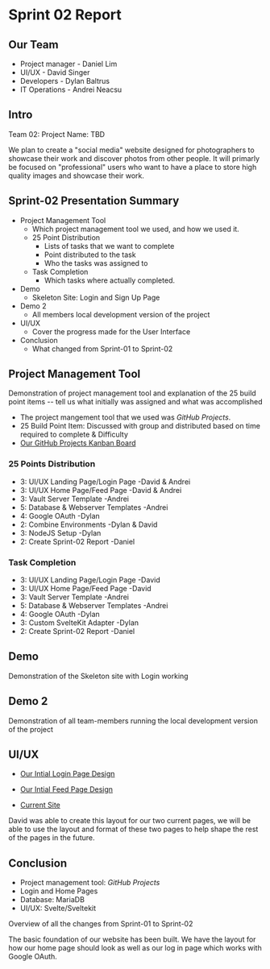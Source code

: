 # Sprint 02 Report

## Our Team
* Project manager - Daniel Lim
* UI/UX - David Singer
* Developers - Dylan Baltrus
* IT Operations - Andrei Neacsu

## Intro
Team 02: Project Name: TBD

We plan to create a "social media" website designed for photographers to showcase their work and discover photos from other people. It will primarly be focused on "professional" users who want to have a place to store high quality images and showcase their work. 

## Sprint-02 Presentation Summary

* Project Management Tool 
    * Which project management tool we used, and how we used it.
    * 25 Point Distribution
        * Lists of tasks that we want to complete
        * Point distributed to the task
        * Who the tasks was assigned to
    * Task Completion
        * Which tasks where actually completed.
* Demo
    * Skeleton Site: Login and Sign Up Page
* Demo 2
    * All members local development version of the project
* UI/UX 
    * Cover the progress made for the User Interface
* Conclusion
    * What changed from Sprint-01 to Sprint-02


## Project Management Tool
Demonstration of project management tool and explanation of the 25 build point items -- tell us what initially was assigned and what was accomplished

* The project mangement tool that we used was *GitHub Projects*. 
* 25 Build Point Item: Discussed with group and distributed based on time required to complete & Difficulty
* [Our GitHub Projects Kanban Board](https://github.com/orgs/illinoistech-itm/projects/4/views/1)


### 25 Points Distribution
* 3: UI/UX Landing Page/Login Page -David & Andrei
* 3: UI/UX Home Page/Feed Page -David & Andrei
* 3: Vault Server Template -Andrei
* 5: Database & Webserver Templates -Andrei
* 4: Google OAuth -Dylan
* 2: Combine Environments -Dylan & David
* 3: NodeJS Setup -Dylan
* 2: Create Sprint-02 Report -Daniel


### Task Completion
* 3: UI/UX Landing Page/Login Page -David
* 3: UI/UX Home Page/Feed Page -David
* 3: Vault Server Template -Andrei
* 5: Database & Webserver Templates -Andrei
* 4: Google OAuth -Dylan 
* 3: Custom SvelteKit Adapter -Dylan
* 2: Create Sprint-02 Report -Daniel

## Demo
Demonstration of the Skeleton site with Login working

## Demo 2
Demonstration of all team-members running the local development version of the project

## UI/UX 

* [Our Intial Login Page Design](https://github.com/daniellimiit/team02m-2024/blob/main/design/login.png)
* [Our Intial Feed Page Design](https://github.com/daniellimiit/team02m-2024/blob/main/design/feed.png)

* [Current Site](http://system75.rice.iit.edu:5000/)


David was able to create this layout for our two current pages, we will be able to use the layout and format of these two pages to help shape the rest of the pages in the future.

## Conclusion

* Project management tool: *GitHub Projects*
* Login and Home Pages
* Database: MariaDB
* UI/UX: Svelte/Sveltekit

Overview of all the changes from Sprint-01 to Sprint-02

The basic foundation of our website has been built. We have the layout for how our home page should look as well as our log in page which works with Google OAuth.

